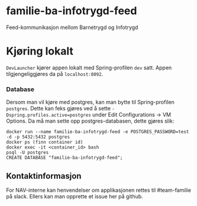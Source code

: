 # familie-ba-infotrygd-feed
Feed-kommunikasjon mellom Barnetrygd og Infotrygd

# Kjøring lokalt
`DevLauncher` kjører appen lokalt med Spring-profilen `dev` satt. Appen tilgjengeliggjøres da på `localhost:8092`.  

### Database

Dersom man vil kjøre med postgres, kan man bytte til Spring-profilen `postgres`. Dette kan feks gjøres ved å sette
 `-Dspring.profiles.active=postgres` under Edit Configurations -> VM Options.
Da må man sette opp postgres-databasen, dette gjøres slik:
```
docker run --name familie-ba-infotrygd-feed -e POSTGRES_PASSWORD=test -d -p 5432:5432 postgres
docker ps (finn container id)
docker exec -it <container_id> bash
psql -U postgres
CREATE DATABASE "familie-ba-infotrygd-feed";
```

## Kontaktinformasjon
For NAV-interne kan henvendelser om applikasjonen rettes til #team-familie på slack. Ellers kan man opprette et issue her på github.
